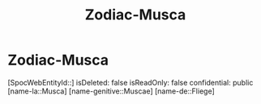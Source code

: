 ﻿---
title: "Zodiac-Musca"
type: Zodiac
tags:
- astro/Zodiac

---

# Zodiac-Musca

[SpocWebEntityId::]
isDeleted: false
isReadOnly: false
confidential: public
[name-la::Musca]
[name-genitive::Muscae]
[name-de::Fliege]
